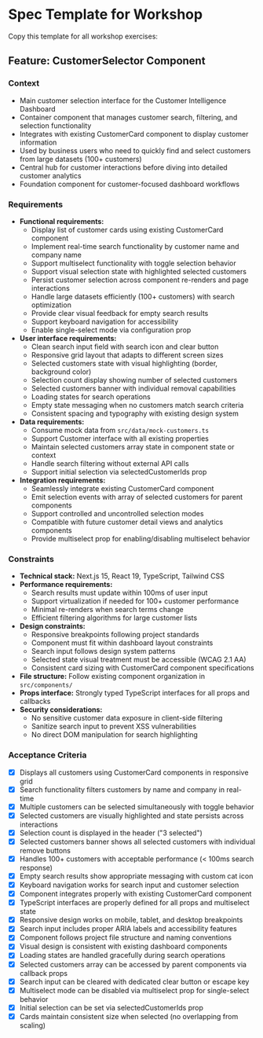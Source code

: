 # Spec Template for Workshop

Copy this template for all workshop exercises:

## Feature: CustomerSelector Component

### Context
- Main customer selection interface for the Customer Intelligence Dashboard
- Container component that manages customer search, filtering, and selection functionality
- Integrates with existing CustomerCard component to display customer information
- Used by business users who need to quickly find and select customers from large datasets (100+ customers)
- Central hub for customer interactions before diving into detailed customer analytics
- Foundation component for customer-focused dashboard workflows

### Requirements
- **Functional requirements:**
  - Display list of customer cards using existing CustomerCard component
  - Implement real-time search functionality by customer name and company name
  - Support multiselect functionality with toggle selection behavior
  - Support visual selection state with highlighted selected customers
  - Persist customer selection across component re-renders and page interactions
  - Handle large datasets efficiently (100+ customers) with search optimization
  - Provide clear visual feedback for empty search results
  - Support keyboard navigation for accessibility
  - Enable single-select mode via configuration prop
- **User interface requirements:**
  - Clean search input field with search icon and clear button
  - Responsive grid layout that adapts to different screen sizes
  - Selected customers state with visual highlighting (border, background color)
  - Selection count display showing number of selected customers
  - Selected customers banner with individual removal capabilities
  - Loading states for search operations
  - Empty state messaging when no customers match search criteria
  - Consistent spacing and typography with existing design system
- **Data requirements:**
  - Consume mock data from `src/data/mock-customers.ts`
  - Support Customer interface with all existing properties
  - Maintain selected customers array state in component state or context
  - Handle search filtering without external API calls
  - Support initial selection via selectedCustomerIds prop
- **Integration requirements:**
  - Seamlessly integrate existing CustomerCard component
  - Emit selection events with array of selected customers for parent components
  - Support controlled and uncontrolled selection modes
  - Compatible with future customer detail views and analytics components
  - Provide multiselect prop for enabling/disabling multiselect behavior

### Constraints
- **Technical stack:** Next.js 15, React 19, TypeScript, Tailwind CSS
- **Performance requirements:**
  - Search results must update within 100ms of user input
  - Support virtualization if needed for 100+ customer performance
  - Minimal re-renders when search terms change
  - Efficient filtering algorithms for large customer lists
- **Design constraints:**
  - Responsive breakpoints following project standards
  - Component must fit within dashboard layout constraints
  - Search input follows design system patterns
  - Selected state visual treatment must be accessible (WCAG 2.1 AA)
  - Consistent card sizing with CustomerCard component specifications
- **File structure:** Follow existing component organization in `src/components/`
- **Props interface:** Strongly typed TypeScript interfaces for all props and callbacks
- **Security considerations:** 
  - No sensitive customer data exposure in client-side filtering
  - Sanitize search input to prevent XSS vulnerabilities
  - No direct DOM manipulation for search highlighting

### Acceptance Criteria
- [x] Displays all customers using CustomerCard components in responsive grid
- [x] Search functionality filters customers by name and company in real-time
- [x] Multiple customers can be selected simultaneously with toggle behavior
- [x] Selected customers are visually highlighted and state persists across interactions
- [x] Selection count is displayed in the header ("3 selected")
- [x] Selected customers banner shows all selected customers with individual remove buttons
- [x] Handles 100+ customers with acceptable performance (< 100ms search response)
- [x] Empty search results show appropriate messaging with custom cat icon
- [x] Keyboard navigation works for search input and customer selection
- [x] Component integrates properly with existing CustomerCard component
- [x] TypeScript interfaces are properly defined for all props and multiselect state
- [x] Responsive design works on mobile, tablet, and desktop breakpoints
- [x] Search input includes proper ARIA labels and accessibility features
- [x] Component follows project file structure and naming conventions
- [x] Visual design is consistent with existing dashboard components
- [x] Loading states are handled gracefully during search operations
- [x] Selected customers array can be accessed by parent components via callback props
- [x] Search input can be cleared with dedicated clear button or escape key
- [x] Multiselect mode can be disabled via multiselect prop for single-select behavior
- [x] Initial selection can be set via selectedCustomerIds prop
- [x] Cards maintain consistent size when selected (no overlapping from scaling)